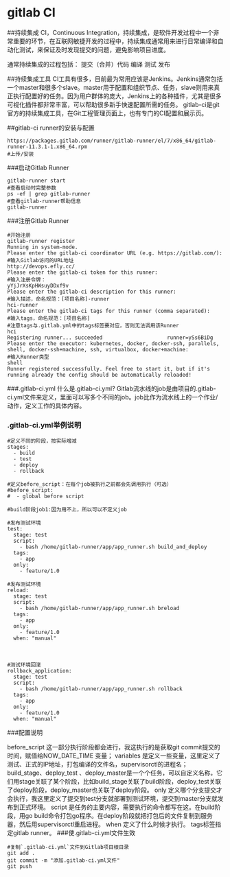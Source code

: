 # gitlab CI

##持续集成
CI，Continuous Integration，持续集成，是软件开发过程中一个非常重要的环节，在互联网敏捷开发的过程中，持续集成通常用来进行日常编译和自动化测试，来保证及时发现提交的问题，避免影响项目进度。

通常持续集成的过程包括：
提交（合并）代码
编译
测试
发布

##持续集成工具
CI工具有很多，目前最为常用应该是Jenkins。Jenkins通常包括一个master和很多个slave。master用于配置和组织节点、任务，slave则用来真正执行配置好的任务。因为用户群体的庞大，Jenkins上的各种插件，尤其是很多可视化插件都非常丰富，可以帮助很多新手快速配置所需的任务。
gitlab-ci是git官方的持续集成工具，在Git工程管理页面上，也有专门的CI配置和展示页。


##gitlab-ci runner的安装与配置



	https://packages.gitlab.com/runner/gitlab-runner/el/7/x86_64/gitlab-runner-11.3.1-1.x86_64.rpm
	#上传/安装


###启动Gitlab Runner

	gitlab-runner start
	#查看启动时完整参数
	ps -ef | grep gitlab-runner
	#查看gitlab-runner帮助信息
	gitlab-runner


###注册Gitlab Runner

	#开始注册
	gitlab-runner register
	Running in system-mode.                            
	Please enter the gitlab-ci coordinator URL (e.g. https://gitlab.com/):
	#输入Gitlab访问的URL地址
	http://devops.efly.cc/
	Please enter the gitlab-ci token for this runner:
	#输入注册令牌：
	yYjJrXsKpHWsuyDDxf9v
	Please enter the gitlab-ci description for this runner:
	#输入描述，命名规范：[项目名称]-runner
	hci-runner     
	Please enter the gitlab-ci tags for this runner (comma separated):
	#输入tags，命名规范：[项目名称]
	#注意tags与.gitlab.yml中的tags标签要对应，否则无法调用该Runner
	hci  
	Registering runner... succeeded                     runner=ySs6BiDg
	Please enter the executor: kubernetes, docker, docker-ssh, parallels, shell, docker-ssh+machine, ssh, virtualbox, docker+machine:
	#输入Runner类型
	shell    
	Runner registered successfully. Feel free to start it, but if it's running already the config should be automatically reloaded!


###.gitlab-ci.yml
什么是.gitlab-ci.yml?
Gitlab流水线的job是由项目的.gitlab-ci.yml文件来定义，里面可以写多个不同的job。job比作为流水线上的一个作业/动作，定义工作的具体内容。

### .gitlab-ci.yml举例说明

	#定义不同的阶段，按实际增减
	stages:
	  - build
	  - test
	  - deploy
	  - rollback
	
	#定义before_script：在每个job被执行之前都会先调用执行（可选）
	#before_script:
	#  - global before script
	
	#build阶段job1:因为用不上，所以可以不定义job
	
	#发布测试环境
	test:
	  stage: test
	  script:
	    - bash /home/gitlab-runner/app/app_runner.sh build_and_deploy
	  tags:
	    - app
	  only:
	    - feature/1.0
	    
	#发布测试环境
	reload:
	  stage: test
	  script:
	    - bash /home/gitlab-runner/app/app_runner.sh breload
	  tags:
	    - app
	  only:
	    - feature/1.0
	  when: "manual"


​	

	#测试环境回滚
	rollback_application:
	  stage: test
	  script:
	    - bash /home/gitlab-runner/app/app_runner.sh rollback
	  tags:
	    - app
	  only:
	    - feature/1.0
	  when: "manual"

###配置说明

before_script 这一部分执行阶段都会进行，我这执行的是获取git commit提交的时间，赋值给NOW_DATE_TIME 变量；
variables 是定义一些变量，这里定义了测试、正式的IP地址，打包编译的文件名，supervisorctl的进程名；
build_stage、deploy_test 、deploy_master是一个个任务，可以自定义名称，它们用stage关联了某个阶段，比如build_stage关联了build阶段，deploy_test关联了deploy阶段，deploy_master也关联了deploy阶段。
only 定义哪个分支提交才会执行，我这里定义了提交到test分支就部署到测试环境，提交到master分支就发布到正式环境。
script 是任务的主要内容，需要执行的命令都写在这。在build阶段，用go build命令打包go程序。在deploy阶段就把打包后的文件复制到服务器，然后用supervisorctl重启进程。
when 定义了什么时候才执行。
tags标签指定gitlab runner。
###使.gitlab-ci.yml文件生效

	#复制`.gitlab-ci.yml`文件到Gitlab项目根目录
	git add .
	git commit -m "添加.gitlab-ci.yml文件"
	git push